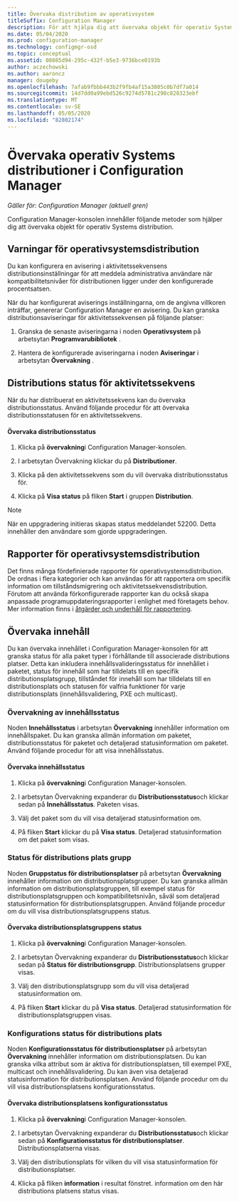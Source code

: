 ```yaml
---
title: Övervaka distribution av operativsystem
titleSuffix: Configuration Manager
description: För att hjälpa dig att övervaka objekt för operativ Systems distribution tillhandahåller Configuration Manager-konsolen aviseringar, rapporter och olika status indikatorer.
ms.date: 05/04/2020
ms.prod: configuration-manager
ms.technology: configmgr-osd
ms.topic: conceptual
ms.assetid: 08085d94-295c-432f-b5e3-9736bce0193b
author: aczechowski
ms.author: aaroncz
manager: dougeby
ms.openlocfilehash: 7afab9fbbb443b2f9fb4af15a3805c0b7df7a014
ms.sourcegitcommit: 14d7dd0a99ebd526c9274d5781c298c828323ebf
ms.translationtype: MT
ms.contentlocale: sv-SE
ms.lasthandoff: 05/05/2020
ms.locfileid: "82802174"
---
```

# <a name="monitor-operating-system-deployments-in-configuration-manager"></a>Övervaka operativ Systems distributioner i Configuration Manager

*Gäller för: Configuration Manager (aktuell gren)*

Configuration Manager-konsolen innehåller följande metoder som hjälper dig att övervaka objekt för operativ Systems distribution.  


##  <a name="alerts-for-operating-system-deployments"></a><a name="BKMK_OSDAlerts"></a> Varningar för operativsystemsdistribution  
 Du kan konfigurera en avisering i aktivitetssekvensens distributionsinställningar för att meddela administrativa användare när kompatibilitetsnivåer för distributionen ligger under den konfigurerade procentsatsen.  

 När du har konfigurerat aviserings inställningarna, om de angivna villkoren inträffar, genererar Configuration Manager en avisering. Du kan granska distributionsaviseringar för aktivitetssekvensen på följande platser:  

1.  Granska de senaste aviseringarna i noden **Operativsystem** på arbetsytan **Programvarubibliotek** .  

2.  Hantera de konfigurerade aviseringarna i noden **Aviseringar** i arbetsytan **Övervakning** .  

##  <a name="task-sequence-deployment-status"></a><a name="BKMK_TSDeployStatus"></a>Distributions status för aktivitetssekvens  
 När du har distribuerat en aktivitetssekvens kan du övervaka distributionsstatus. Använd följande procedur för att övervaka distributionsstatusen för en aktivitetssekvens.  

#### <a name="to-monitor-deployment-status"></a>Övervaka distributionsstatus  

1.  Klicka på **övervakning**i Configuration Manager-konsolen.  

2.  I arbetsytan Övervakning klickar du på **Distributioner**.  

3.  Klicka på den aktivitetssekvens som du vill övervaka distributionsstatus för.  

4.  Klicka på **Visa status** på fliken **Start** i gruppen **Distribution**.  

> [!NOTE]  
> När en uppgradering initieras skapas status meddelandet 52200. Detta innehåller den användare som gjorde uppgraderingen.  

##  <a name="operating-system-deployment-reports"></a><a name="BKMK_TSReports"></a> Rapporter för operativsystemsdistribution  
 Det finns många fördefinierade rapporter för operativsystemsdistribution. De ordnas i flera kategorier och kan användas för att rapportera om specifik information om tillståndsmigrering och aktivitetssekvensdistribution. Förutom att använda förkonfigurerade rapporter kan du också skapa anpassade programuppdateringsrapporter i enlighet med företagets behov. Mer information finns i [åtgärder och underhåll för rapportering](../../core/servers/manage/operations-and-maintenance-for-reporting.md).  

##  <a name="monitor-content"></a><a name="BKMK_MonitorContent"></a>Övervaka innehåll  
 Du kan övervaka innehållet i Configuration Manager-konsolen för att granska status för alla paket typer i förhållande till associerade distributions platser. Detta kan inkludera innehållsvalideringsstatus för innehållet i paketet, status för innehåll som har tilldelats till en specifik distributionsplatsgrupp, tillståndet för innehåll som har tilldelats till en distributionsplats och statusen för valfria funktioner för varje distributionsplats (innehållsvalidering, PXE och multicast).  

###  <a name="content-status-monitoring"></a><a name="BKMK_ContentStatus"></a> Övervakning av innehållsstatus  
 Noden **Innehållsstatus** i arbetsytan **Övervakning** innehåller information om innehållspaket. Du kan granska allmän information om paketet, distributionsstatus för paketet och detaljerad statusinformation om paketet. Använd följande procedur för att visa innehållsstatus.  

#### <a name="to-monitor-content-status"></a>Övervaka innehållsstatus  

1.  Klicka på **övervakning**i Configuration Manager-konsolen.  

2.  I arbetsytan Övervakning expanderar du **Distributionsstatus**och klickar sedan på **Innehållsstatus**. Paketen visas.  

3.  Välj det paket som du vill visa detaljerad statusinformation om.  

4.  På fliken **Start** klickar du på **Visa status**. Detaljerad statusinformation om det paket som visas.  

###  <a name="distribution-point-group-status"></a><a name="BKMK_DPGroupStatus"></a>Status för distributions plats grupp  
 Noden **Gruppstatus för distributionsplatser** på arbetsytan **Övervakning** innehåller information om distributionsplatsgrupper. Du kan granska allmän information om distributionsplatsgruppen, till exempel status för distributionsplatsgruppen och kompatibilitetsnivån, såväl som detaljerad statusinformation för distributionsplatsgruppen. Använd följande procedur om du vill visa distributionsplatsgruppens status.  

#### <a name="to-monitor-distribution-point-group-status"></a>Övervaka distributionsplatsgruppens status  

1.  Klicka på **övervakning**i Configuration Manager-konsolen.  

2.  I arbetsytan Övervakning expanderar du **Distributionsstatus**och klickar sedan på **Status för distributionsgrupp**. Distributionsplatsens grupper visas.  

3.  Välj den distributionsplatsgrupp som du vill visa detaljerad statusinformation om.  

4.  På fliken **Start** klickar du på **Visa status**. Detaljerad statusinformation för distributionsplatsgruppen visas.  

###  <a name="distribution-point-configuration-status"></a><a name="BKMK_DPConfigStatus"></a>Konfigurations status för distributions plats  
 Noden **Konfigurationsstatus för distributionsplatser** på arbetsytan **Övervakning** innehåller information om distributionsplatsen. Du kan granska vilka attribut som är aktiva för distributionsplatsen, till exempel PXE, multicast och innehållsvalidering. Du kan även visa detaljerad statusinformation för distributionsplatsen. Använd följande procedur om du vill visa distributionsplatsens konfigurationsstatus.  

#### <a name="to-monitor-distribution-point-configuration-status"></a>Övervaka distributionsplatsens konfigurationsstatus  

1.  Klicka på **övervakning**i Configuration Manager-konsolen.  

2.  I arbetsytan Övervakning expanderar du **Distributionsstatus**och klickar sedan på **Konfigurationsstatus för distributionsplatser**. Distributionsplatserna visas.  

3.  Välj den distributionsplats för vilken du vill visa statusinformation för distributionsplatser.  

4.  Klicka på fliken **information** i resultat fönstret. information om den här distributions platsens status visas.  
